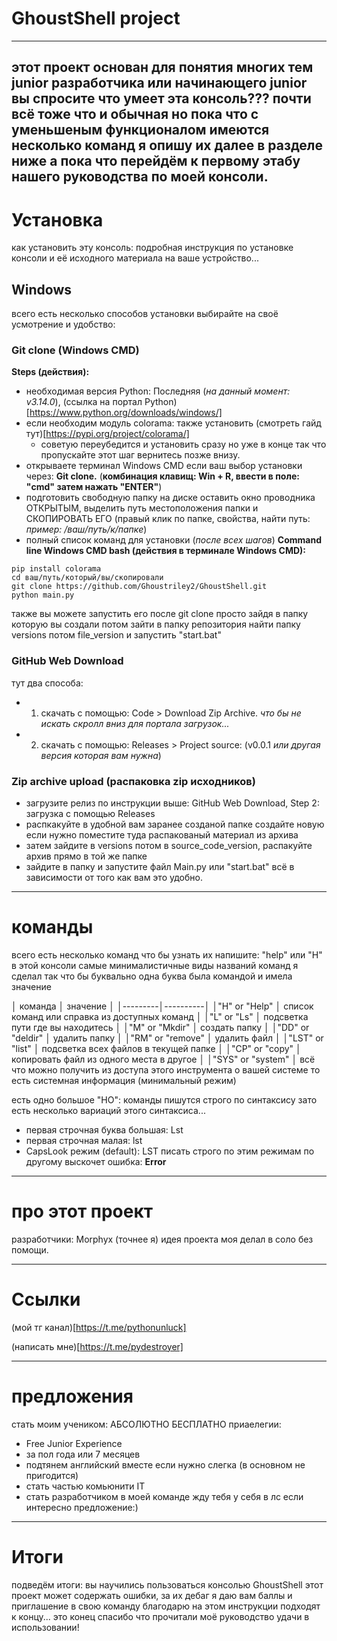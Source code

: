 # GhoustShell project
---
этот проект основан для понятия многих тем junior разработчика или начинающего junior
вы спросите что умеет эта консоль??? почти всё тоже что и обычная но пока что с уменьшеным функционалом имеются несколько команд
я опишу их далее в разделе ниже а пока что перейдём к первому этабу нашего руководства по моей консоли.
---
# Установка
как установить эту консоль: подробная инструкция по установке консоли и её исходного материала на ваше устройство...

## Windows
всего есть несколько способов установки выбирайте на своё усмотрение и удобство:

### Git clone (Windows CMD)
**Steps (действия):**
- необходимая версия Python: Последняя (*на данный момент: v3.14.0*), (ссылка на портал Python)[https://www.python.org/downloads/windows/]
- если необходим модуль colorama: также установить (смотреть гайд тут)[https://pypi.org/project/colorama/]
  - советую переубедится и установить сразу но уже в конце так что пропускайте этот шаг вернитесь позже внизу.
- открываете терминал Windows CMD если ваш выбор установки через: **Git clone.** (**комбинация клавищ: Win + R, ввести в поле: "cmd" затем нажать "ENTER"**)
- подготовить свободную папку на диске оставить окно проводника ОТКРЫТЫМ, выделить путь местоположения папки и СКОПИРОВАТЬ ЕГО (правый клик по папке, свойства, найти путь: *пример: /ваш/путь/к/папке*)
- полный список команд для установки (*после всех шагов*)
**Command line Windows CMD bash (действия в терминале Windows CMD):**
```
pip install colorama
cd ваш/путь/который/вы/скопировали
git clone https://github.com/Ghoustriley2/GhoustShell.git
python main.py
```
также вы можете запустить его после git clone просто зайдя в папку которую вы создали потом зайти в папку репозитория найти папку versions потом file_version и запустить "start.bat"

### GitHub Web Download
тут два способа:
- 1. скачать с помощью: Code > Download Zip Archive. *что бы не искать скролл вниз для портала загрузок...*
- 2. скачать с помощью: Releases > Project source: (v0.0.1 *или другая версия которая вам нужна*)

### Zip archive upload (распаковка zip исходников)
- загрузите релиз по инструкции выше: GitHub Web Download, Step 2: загрузка с помощью Releases
- распкакуйте в удобной вам заранее созданой папке создайте новую если нужно поместите туда распакованый материал из архива
- затем зайдите в versions потом в source_code_version, распакуйте архив прямо в той же папке
- зайдите в папку и запустите файл Main.py или "start.bat" всё в зависимости от того как вам это удобно.

---

# команды

всего есть несколько команд что бы узнать их напишите: "help" или "H"
в этой консоли самые минималистичные виды названий команд я сделал так что бы буквально одна буква была командой и имела значение

│ команда │ значение │
│---------│----------│
│"H" or "Help" │ список команд или справка из доступных команд │
│"L" or "Ls" │ подсветка пути где вы находитесь │
│"M" or "Mkdir" │ создать папку │
│"DD" or "deldir" │ удалить папку │
│"RM" or "remove" │ удалить файл │
│"LST" or "list" │ подсветка всех файлов в текущей папке │
│"CP" or "copy" │ копировать файл из одного места в другое │
│"SYS" or "system" │ всё что можно получить из доступа этого инструмента о вашей системе то есть системная информация (минимальный режим)

есть одно большое "НО": команды пишутся строго по синтаксису зато есть несколько вариаций этого синтаксиса...
- первая строчная буква большая: Lst
- первая строчная малая: lst
- CapsLook режим (default): LST
писать строго по этим режимам по другому выскочет ошибка: **Error**

---

# про этот проект
разработчики: Morphyx (точнее я)
идея проекта моя
делал в соло без помощи.

---

# Ссылки
(мой тг канал)[https://t.me/pythonunluck]

(написать мне)[https://t.me/pydestroyer]

---

# предложения
стать моим учеником: АБСОЛЮТНО БЕСПЛАТНО
приаелегии:
- Free Junior Experience
- за пол года или 7 месяцев
- подтянем английский вместе если нужно слегка (в основном не пригодится)
- стать частью комьюнити IT
- стать разработчиком в моей команде
жду тебя у себя в лс если интересно предложение:)

---

# Итоги
подведём итоги: вы научились пользоваться консолью GhoustShell
этот проект может содержать ошибки, за их дебаг я даю вам баллы и приглашение в свою команду
благодарю на этом инструкции подходят к концу...
это конец спасибо что прочитали моё руководство удачи в использовании!
